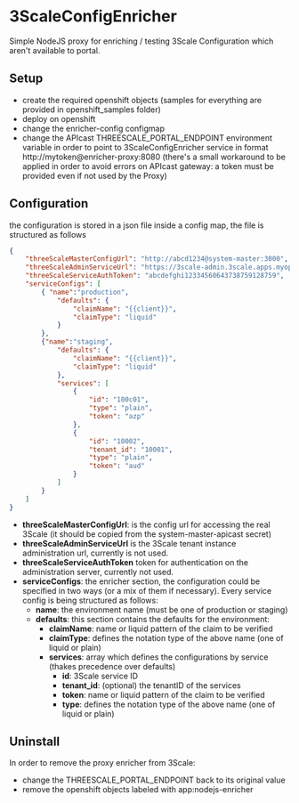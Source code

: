 # 3ScaleConfigEnricher

Simple NodeJS proxy for enriching / testing 3Scale Configuration which aren't available to portal.

## Setup

- create the required openshift objects (samples for everything are provided in openshift_samples folder)
- deploy on openshift
- change the enricher-config configmap
- change the APIcast THREESCALE_PORTAL_ENDPOINT environment variable in order to point to 3ScaleConfigEnricher service in format http://mytoken@enricher-proxy:8080 (there's a small workaround to be applied in order to avoid errors on APIcast gateway: a token must be provided even if not used by the Proxy)

## Configuration

the configuration is stored in a json file inside a config map, the file is structured as follows

```json
{
    "threeScaleMasterConfigUrl": "http://abcd1234@system-master:3000",
    "threeScaleAdminServiceUrl": "https://3scale-admin.3scale.apps.myopenshift.local",
    "threeScaleServiceAuthToken": "abcdefghi12334560643738759128759",
    "serviceConfigs": [
        { "name":"production",
            "defaults": {
                "claimName": "{{client}}",
                "claimType": "liquid"
            }
        },
        {"name":"staging",
            "defaults": {
                "claimName": "{{client}}",
                "claimType": "liquid"
            },
            "services": [
                {
                    "id": "100c01",
                    "type": "plain",
                    "token": "azp"
                },
                {
                    "id": "10002",
                    "tenant_id": "10001",
                    "type": "plain",
                    "token": "aud"
                }
            ]
        }
    ]
}

```
- **threeScaleMasterConfigUrl**: is the config url for accessing the real 3Scale (it should be copied from the system-master-apicast secret)
- **threeScaleAdminServiceUrl** is the 3Scale tenant instance administration url, currently is not used.
- **threeScaleServiceAuthToken** token for authentication on the administration server, currently not used.
- **serviceConfigs**: the enricher section, the configuration could be specified in two ways (or a mix of them if necessary). Every service config is being structured as follows:
  - **name**: the environment name (must be one of production or staging)
  - **defaults**: this section contains the defaults for the environment:
    - **claimName**: name or liquid pattern of the claim to be verified
    - **claimType**: defines the notation type of the above name (one of liquid or plain)
    - **services**: array which defines the configurations by service (thakes precedence over defaults)
      - **id**: 3Scale service ID
      - **tenant_id**: (optional) the tenantID of the services
      - **token**: name or liquid pattern of the claim to be verified
      - **type**: defines the notation type of the above name (one of liquid or plain)

## Uninstall

In order to remove the proxy enricher from 3Scale:
- change the THREESCALE_PORTAL_ENDPOINT back to its original value
- remove the openshift objects labeled with app:nodejs-enricher
